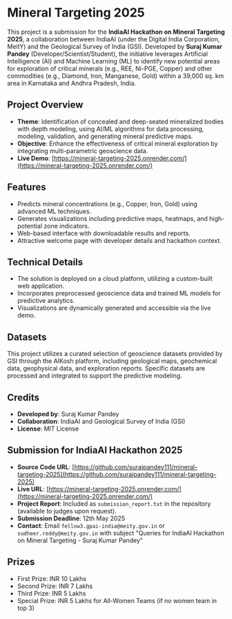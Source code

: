 # Mineral Targeting 2025

This project is a submission for the **IndiaAI Hackathon on Mineral Targeting 2025**, a collaboration between IndiaAI (under the Digital India Corporation, MeitY) and the Geological Survey of India (GSI). Developed by **Suraj Kumar Pandey** (Developer/Scientist/Student), the initiative leverages Artificial Intelligence (AI) and Machine Learning (ML) to identify new potential areas for exploration of critical minerals (e.g., REE, Ni-PGE, Copper) and other commodities (e.g., Diamond, Iron, Manganese, Gold) within a 39,000 sq. km area in Karnataka and Andhra Pradesh, India.

## Project Overview
- **Theme**: Identification of concealed and deep-seated mineralized bodies with depth modeling, using AI/ML algorithms for data processing, modeling, validation, and generating mineral predictive maps.
- **Objective**: Enhance the effectiveness of critical mineral exploration by integrating multi-parametric geoscience data.
- **Live Demo**: [https://mineral-targeting-2025.onrender.com/](https://mineral-targeting-2025.onrender.com/)

## Features
- Predicts mineral concentrations (e.g., Copper, Iron, Gold) using advanced ML techniques.
- Generates visualizations including predictive maps, heatmaps, and high-potential zone indicators.
- Web-based interface with downloadable results and reports.
- Attractive welcome page with developer details and hackathon context.

## Technical Details
- The solution is deployed on a cloud platform, utilizing a custom-built web application.
- Incorporates preprocessed geoscience data and trained ML models for predictive analytics.
- Visualizations are dynamically generated and accessible via the live demo.

## Datasets
This project utilizes a curated selection of geoscience datasets provided by GSI through the AIKosh platform, including geological maps, geochemical data, geophysical data, and exploration reports. Specific datasets are processed and integrated to support the predictive modeling.

## Credits
- **Developed by**: Suraj Kumar Pandey
- **Collaboration**: IndiaAI and Geological Survey of India (GSI)
- **License**: MIT License

## Submission for IndiaAI Hackathon 2025
- **Source Code URL**: [https://github.com/surajpandey111/mineral-targeting-2025](https://github.com/surajpandey111/mineral-targeting-2025)
- **Live URL**: [https://mineral-targeting-2025.onrender.com/](https://mineral-targeting-2025.onrender.com/)
- **Project Report**: Included as `submission_report.txt` in the repository (available to judges upon request).
- **Submission Deadline**: 12th May 2025
- **Contact**: Email `fellow3.gpai-india@meity.gov.in` or `sudheer.reddy@meity.gov.in` with subject "Queries for IndiaAI Hackathon on Mineral Targeting - Suraj Kumar Pandey"

## Prizes
- First Prize: INR 10 Lakhs
- Second Prize: INR 7 Lakhs
- Third Prize: INR 5 Lakhs
- Special Prize: INR 5 Lakhs for All-Women Teams (if no women team in top 3)
